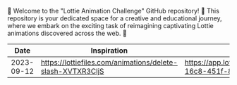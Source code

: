👋 Welcome to the "Lottie Animation Challenge" GitHub repository! 🌟
This repository is your dedicated space for a creative and educational journey,
where we embark on the exciting task of reimagining captivating Lottie animations discovered across the web. 🚀

| Date       | Inspiration | My Creation |
| --------------------- | -----------| -----------|
| 2023-09-12 | https://lottiefiles.com/animations/delete-slash-XVTXR3CljS   | https://app.lottiefiles.com/animation/c343eb2a-16c8-451f-8377-e8d613e4ad35     |
